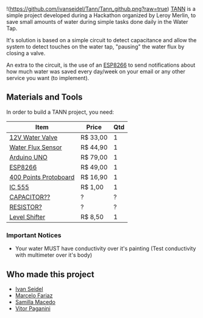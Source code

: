 !(https://github.com/ivanseidel/Tann/Tann_github.png?raw=true)
[TANN](https://translate.google.com.br/#ht/en/tann) is a simple project developed
during a Hackathon organized by Leroy Merlin, to save small amounts of water
during simple tasks done daily in the Water Tap.

It's solution is based on a simple circuit to detect capacitance and allow the
system to detect touches on the water tap, "pausing" the water flux by closing
a valve.

An extra to the circuit, is the use of an [ESP8266](https://pt.wikipedia.org/wiki/ESP8266)
to send notifications about how much water was saved every day/week on your
email or any other service you want (to implement).

## Materials and Tools
In order to build a TANN project, you need:

| Item                                                                                              | Price    | Qtd |
|---------------------------------------------------------------------------------------------------|----------|-----|
| [12V Water Valve](https://multilogica-shop.com/v%C3%A1lvula-solen%C3%B3ide-12v-34)                | R$ 33,00 | 1   |
| [Water Flux Sensor](http://www.filipeflop.com/pd-206c5b-sensor-de-fluxo-de-agua-1-2-yf-s201.html) | R$ 44,90 | 1   |
| [Arduino UNO](https://www.robocore.net/modules.php?name=GR_LojaVirtual&prod=530)                  | R$ 79,00 | 1   |
| [ESP8266](https://www.robocore.net/modules.php?name=GR_LojaVirtual&prod=652)                      | R$ 49,00 | 1   |
| [400 Points Protoboard](https://www.robocore.net/modules.php?name=GR_LojaVirtual&prod=214)        | R$ 16,90 | 1   |
| [IC 555](https://www.robocore.net/modules.php?name=GR_LojaVirtual&prod=363)                       | R$ 1,00  | 1   |
| [CAPACITOR??]()                                                                                   | ?        | ?   |
| [RESISTOR?]()                                                                                     | ?        | ?   |
| [Level Shifter](https://www.robocore.net/modules.php?name=GR_LojaVirtual&prod=522)                | R$ 8,50  | 1   |

### Important Notices
* Your water MUST have conductivity over it's painting
  (Test conductivity with multimeter over it's body)

## Who made this project
* [Ivan Seidel](https://github.com/ivanseidel)
* [Marcelo Fariaz](https://github.com/marcelofariaz)
* [Samilla Macedo](https://github.com/samilla.macedo)
* [Vitor Paganini](https://github.com/vpmayer)
